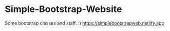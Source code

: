 # Simple-Bootstrap-Website

Some bootstrap classes and staff. :)
https://simplebootstrapweb.netlify.app
